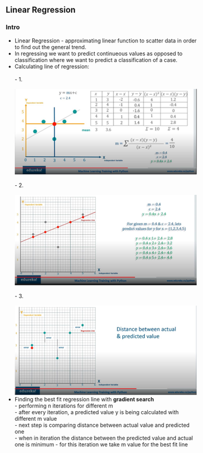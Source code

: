 <h2>Linear Regression</h2>

<h3>Intro</h3>
<ul>
  <li>Linear Regression - approximating linear function to scatter data in order to find out the general trend.</li>
  <li>In regressing we want to predict continueous values as opposed to classification where we want to predict a classification of a case.</li>
  <li>Calculating line of regression:
    <br>
    <br>
    - 1.
    <br>
    <br>
    <img src="images/linear_reg.JPG">
    <br>
    <br>
    - 2.
    <br>
    <br>
    <img src="images/predictions.JPG">
    <br>
    <br>
    - 3.
    <br>
    <br>
    <img src="images/error.JPG">
  </li>
  <li> Finding the best fit regression line with <b>gradient search</b>
    <br>
    - performing n iterations for different m <br>
    - after every iteration, a predicted value y is being calculated with different m value <br>
    - next step is comparing distance between actual value and predicted one <br>
    - when in iteration the distance between the predicted value and actual one is minimum - for this iteration we take m value for the best fit line <br>
  </li>
  
</ul>
